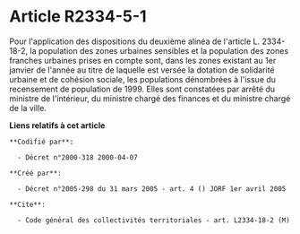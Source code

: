 # Article R2334-5-1

Pour l'application des dispositions du deuxième alinéa de l'article L. 2334-18-2, la population des zones urbaines sensibles
et la population des zones franches urbaines prises en compte sont, dans les zones existant au 1er janvier de l'année au
titre de laquelle est versée la dotation de solidarité urbaine et de cohésion sociale, les populations dénombrées à l'issue
du recensement de population de 1999. Elles sont constatées par arrêté du ministre de l'intérieur, du ministre chargé des
finances et du ministre chargé de la ville.

**Liens relatifs à cet article**

	**Codifié par**:

	  - Décret n°2000-318 2000-04-07

	**Créé par**:

	  - Décret n°2005-298 du 31 mars 2005 - art. 4 () JORF 1er avril 2005

	**Cite**:

	  - Code général des collectivités territoriales - art. L2334-18-2 (M)
